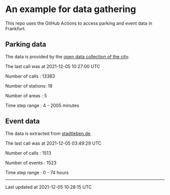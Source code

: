 # An example for data gathering

This repo uses the GitHub Actions to access parking and event data in Frankfurt.

## Parking data
The data is provided by the [open data collection of the city](https://www.offenedaten.frankfurt.de/).

The last call was at 2021-12-05 10:27:00 UTC

Number of calls   : 13383

Number of stations:    18

Number of areas   :     5

Time step range   :     4 -  2005 minutes


## Event data
The data is extracted from [stadtleben.de](https://stadtleben.de/frankfurt/).

The last call was at 2021-12-05 03:49:29 UTC

Number of calls   : 1513

Number of events  : 1523

Time step range   :    0 -   74 hours


----

Last updated at 2021-12-05 10:28:15 UTC
